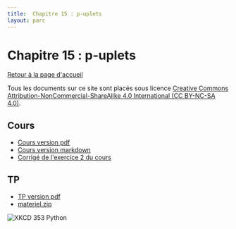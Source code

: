 ```yaml
---
title:  Chapitre 15 : p-uplets
layout: parc
---
```




# Chapitre 15 : p-uplets

[Retour à la page d'accueil](https://parc-nsi.github.io/premiere-nsi/index.html)

Tous les documents sur ce site sont   placés sous licence [Creative Commons Attribution-NonCommercial-ShareAlike 4.0 International (CC BY-NC-SA 4.0)](https://creativecommons.org/licenses/by-nc-sa/4.0/).




## Cours 

* [Cours version pdf](chapitre15/Cours/puplets-cours-.pdf)
* [Cours version markdown](chapitre15/Cours/puplets-cours-git.md)
* [Corrigé de l'exercice 2 du cours](chapitre15/Cours/corrige/corrige_cours_tuple.py)



## TP

* [TP version pdf](chapitre15/TP/NSI-Puplets-TP-2020V1.pdf)
* [materiel.zip](chapitre15/TP/materiel.zip)


<!--
[Corrigé du TP version python](chapitre15/TP/corrige/TP_puplets_Corrigé.py)
[Corrigé du TP version notebook](https://mybinder.org/v2/gh/parc-nsi/premiere-nsi/master?filepath=chapitre15/TP/corrige/TP_puplets_Corrigé.ipynb)
-->


![XKCD 353 Python](https://imgs.xkcd.com/comics/python.png)